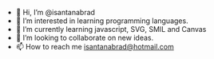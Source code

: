 - 👋 Hi, I’m @isantanabrad
- 👀 I’m interested in learning programming languages.
- 🌱 I’m currently learning javascript, SVG, SMIL and Canvas
- 💞️ I’m looking to collaborate on new ideas.
- 📫 How to reach me isantanabrad@hotmail.com

<!---
isantanabrad/isantanabrad is a ✨ special ✨ repository because its `README.md` (this file) appears on your GitHub profile.
You can click the Preview link to take a look at your changes.
--->
